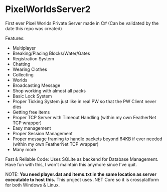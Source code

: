 # PixelWorldsServer2
First ever Pixel Worlds Private Server made in C# (Can be validated by the date this repo was created)

Features:

- Multiplayer
- Breaking/Placing Blocks/Water/Gates
- Registration System
- Chatting
- Wearing Clothes
- Collecting
- Worlds
- Broadcasting Message
- Shop working with almost all packs
- Basic Lock System
- Proper Ticking System just like in real PW so that the PW Client never dies
- Getting free items
- Proper TCP Server with Timeout Handling (within my own FeatherNet TCP wrapper)
- Easy management
- Proper Session Management
- Proper message framing to handle packets beyond 64KB if ever needed (within my own FeatherNet TCP wrapper)
- Many more

Fast & Reliable Code: Uses SQLite as backend for Database Management.
Have fun with this, I won't maintain this anymore since I've quit.

NOTE: **You need player.dat and items.txt in the same location as server executable to host this.**
This project uses .NET Core so it is crossplatform for both Windows & Linux.
